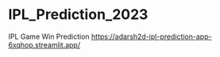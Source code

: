 # IPL_Prediction_2023
IPL Game Win Prediction
https://adarsh2d-ipl-prediction-app-6xqhop.streamlit.app/
